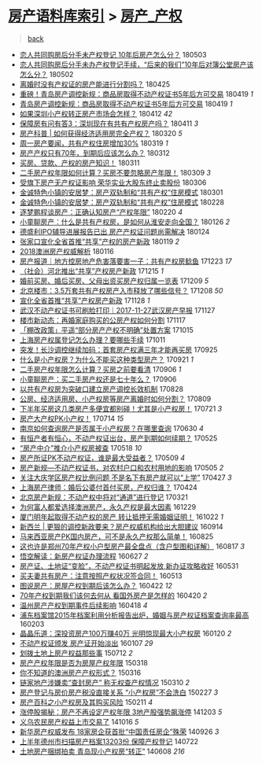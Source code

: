[房产语料库索引](../../README.md)  > [房产_产权](房产_产权.md)
====
> [back](../README.md)

- [恋人共同购房后分手未产权登记 10年后房产怎么分？](http://jkwz.applinzi.com/ittc/7098813174684058640.html#%E6%81%8B%E4%BA%BA%E5%85%B1%E5%90%8C%E8%B4%AD%E6%88%BF%E5%90%8E%E5%88%86%E6%89%8B%E6%9C%AA%E4%BA%A7%E6%9D%83%E7%99%BB%E8%AE%B0+10%E5%B9%B4%E5%90%8E%E6%88%BF%E4%BA%A7%E6%80%8E%E4%B9%88%E5%88%86%EF%BC%9F) 180503  
- [恋人共同购房后分手未办产权登记手续，“后来的我们”10年后对簿公堂房产该怎么分？](http://jkwz.applinzi.com/ittc/7098581600508052497.html#%E6%81%8B%E4%BA%BA%E5%85%B1%E5%90%8C%E8%B4%AD%E6%88%BF%E5%90%8E%E5%88%86%E6%89%8B%E6%9C%AA%E5%8A%9E%E4%BA%A7%E6%9D%83%E7%99%BB%E8%AE%B0%E6%89%8B%E7%BB%AD%EF%BC%8C%E2%80%9C%E5%90%8E%E6%9D%A5%E7%9A%84%E6%88%91%E4%BB%AC%E2%80%9D10%E5%B9%B4%E5%90%8E%E5%AF%B9%E7%B0%BF%E5%85%AC%E5%A0%82%E6%88%BF%E4%BA%A7%E8%AF%A5%E6%80%8E%E4%B9%88%E5%88%86%EF%BC%9F) 180502  
- [离婚时没有产权证的房产能进行分割吗？](http://jkwz.applinzi.com/ittc/7095891190862054416.html#%E7%A6%BB%E5%A9%9A%E6%97%B6%E6%B2%A1%E6%9C%89%E4%BA%A7%E6%9D%83%E8%AF%81%E7%9A%84%E6%88%BF%E4%BA%A7%E8%83%BD%E8%BF%9B%E8%A1%8C%E5%88%86%E5%89%B2%E5%90%97%EF%BC%9F) 180425  
- [重磅！青岛房产调控新规：商品房取得不动产权证书5年后方可交易](http://jkwz.applinzi.com/ittc/7093633007682585616.html#%E9%87%8D%E7%A3%85%EF%BC%81%E9%9D%92%E5%B2%9B%E6%88%BF%E4%BA%A7%E8%B0%83%E6%8E%A7%E6%96%B0%E8%A7%84%EF%BC%9A%E5%95%86%E5%93%81%E6%88%BF%E5%8F%96%E5%BE%97%E4%B8%8D%E5%8A%A8%E4%BA%A7%E6%9D%83%E8%AF%81%E4%B9%A65%E5%B9%B4%E5%90%8E%E6%96%B9%E5%8F%AF%E4%BA%A4%E6%98%93) 180419 *1* 
- [青岛房产调控新规：商品房取得不动产权证书5年后方可交易](http://jkwz.applinzi.com/ittc/7093602565533205515.html#%E9%9D%92%E5%B2%9B%E6%88%BF%E4%BA%A7%E8%B0%83%E6%8E%A7%E6%96%B0%E8%A7%84%EF%BC%9A%E5%95%86%E5%93%81%E6%88%BF%E5%8F%96%E5%BE%97%E4%B8%8D%E5%8A%A8%E4%BA%A7%E6%9D%83%E8%AF%81%E4%B9%A65%E5%B9%B4%E5%90%8E%E6%96%B9%E5%8F%AF%E4%BA%A4%E6%98%93) 180419 *1* 
- [如果深圳小产权转正房产市场会怎样？](http://jkwz.applinzi.com/ittc/7091147036458222608.html#%E5%A6%82%E6%9E%9C%E6%B7%B1%E5%9C%B3%E5%B0%8F%E4%BA%A7%E6%9D%83%E8%BD%AC%E6%AD%A3%E6%88%BF%E4%BA%A7%E5%B8%82%E5%9C%BA%E4%BC%9A%E6%80%8E%E6%A0%B7%EF%BC%9F) 180412 *42* 
- [保障房有问有答3：深圳现在有共有产权房产吗？](http://jkwz.applinzi.com/ittc/7090650010733773835.html#%E4%BF%9D%E9%9A%9C%E6%88%BF%E6%9C%89%E9%97%AE%E6%9C%89%E7%AD%943%EF%BC%9A%E6%B7%B1%E5%9C%B3%E7%8E%B0%E5%9C%A8%E6%9C%89%E5%85%B1%E6%9C%89%E4%BA%A7%E6%9D%83%E6%88%BF%E4%BA%A7%E5%90%97%EF%BC%9F) 180411 *3* 
- [房产科普 | 如何获得经济适用房完全产权？](http://jkwz.applinzi.com/ittc/7082567221941634064.html#%E6%88%BF%E4%BA%A7%E7%A7%91%E6%99%AE+%7C+%E5%A6%82%E4%BD%95%E8%8E%B7%E5%BE%97%E7%BB%8F%E6%B5%8E%E9%80%82%E7%94%A8%E6%88%BF%E5%AE%8C%E5%85%A8%E4%BA%A7%E6%9D%83%EF%BC%9F) 180320 *5* 
- [周一房产要闻，共有产权住房增加30%](http://jkwz.applinzi.com/ittc/7082082547742016523.html#%E5%91%A8%E4%B8%80%E6%88%BF%E4%BA%A7%E8%A6%81%E9%97%BB%EF%BC%8C%E5%85%B1%E6%9C%89%E4%BA%A7%E6%9D%83%E4%BD%8F%E6%88%BF%E5%A2%9E%E5%8A%A030%25) 180319 *1* 
- [房产产权只有70年，到期后应该怎么办？](http://jkwz.applinzi.com/ittc/7078405636633396234.html#%E6%88%BF%E4%BA%A7%E4%BA%A7%E6%9D%83%E5%8F%AA%E6%9C%8970%E5%B9%B4%EF%BC%8C%E5%88%B0%E6%9C%9F%E5%90%8E%E5%BA%94%E8%AF%A5%E6%80%8E%E4%B9%88%E5%8A%9E%EF%BC%9F) 180312  
- [买房、贷款、产权的房产知识！](http://jkwz.applinzi.com/ittc/7079143680793642001.html#%E4%B9%B0%E6%88%BF%E3%80%81%E8%B4%B7%E6%AC%BE%E3%80%81%E4%BA%A7%E6%9D%83%E7%9A%84%E6%88%BF%E4%BA%A7%E7%9F%A5%E8%AF%86%EF%BC%81) 180311  
- [二手房产权年限如何计算？买房不要忽略房产年限！](http://jkwz.applinzi.com/ittc/7078404743716406279.html#%E4%BA%8C%E6%89%8B%E6%88%BF%E4%BA%A7%E6%9D%83%E5%B9%B4%E9%99%90%E5%A6%82%E4%BD%95%E8%AE%A1%E7%AE%97%EF%BC%9F%E4%B9%B0%E6%88%BF%E4%B8%8D%E8%A6%81%E5%BF%BD%E7%95%A5%E6%88%BF%E4%BA%A7%E5%B9%B4%E9%99%90%EF%BC%81) 180309 *3* 
- [受旗下房产无产权证影响 荣华实业大股东终止卖股份](http://jkwz.applinzi.com/ittc/7077144518594135046.html#%E5%8F%97%E6%97%97%E4%B8%8B%E6%88%BF%E4%BA%A7%E6%97%A0%E4%BA%A7%E6%9D%83%E8%AF%81%E5%BD%B1%E5%93%8D+%E8%8D%A3%E5%8D%8E%E5%AE%9E%E4%B8%9A%E5%A4%A7%E8%82%A1%E4%B8%9C%E7%BB%88%E6%AD%A2%E5%8D%96%E8%82%A1%E4%BB%BD) 180306  
- [金诚特色小镇的安居梦：房产双轨制和“共有产权”住房模式](http://jkwz.applinzi.com/ittc/7075438231644800006.html#%E9%87%91%E8%AF%9A%E7%89%B9%E8%89%B2%E5%B0%8F%E9%95%87%E7%9A%84%E5%AE%89%E5%B1%85%E6%A2%A6%EF%BC%9A%E6%88%BF%E4%BA%A7%E5%8F%8C%E8%BD%A8%E5%88%B6%E5%92%8C%E2%80%9C%E5%85%B1%E6%9C%89%E4%BA%A7%E6%9D%83%E2%80%9D%E4%BD%8F%E6%88%BF%E6%A8%A1%E5%BC%8F) 180301  
- [金诚特色小镇的安居梦：房产双轨制和“共有产权”住房模式](http://jkwz.applinzi.com/ittc/7075163274842997766.html#%E9%87%91%E8%AF%9A%E7%89%B9%E8%89%B2%E5%B0%8F%E9%95%87%E7%9A%84%E5%AE%89%E5%B1%85%E6%A2%A6%EF%BC%9A%E6%88%BF%E4%BA%A7%E5%8F%8C%E8%BD%A8%E5%88%B6%E5%92%8C%E2%80%9C%E5%85%B1%E6%9C%89%E4%BA%A7%E6%9D%83%E2%80%9D%E4%BD%8F%E6%88%BF%E6%A8%A1%E5%BC%8F) 180228  
- [逐梦鹏程谈房产：正确认知房产“产权年限”](http://jkwz.applinzi.com/ittc/7071583216790406155.html#%E9%80%90%E6%A2%A6%E9%B9%8F%E7%A8%8B%E8%B0%88%E6%88%BF%E4%BA%A7%EF%BC%9A%E6%AD%A3%E7%A1%AE%E8%AE%A4%E7%9F%A5%E6%88%BF%E4%BA%A7%E2%80%9C%E4%BA%A7%E6%9D%83%E5%B9%B4%E9%99%90%E2%80%9D) 180220 *4* 
- [小童聊房产：什么是共有产权房，是如何从淮安走向全国？](http://jkwz.applinzi.com/ittc/7062916132166435857.html#%E5%B0%8F%E7%AB%A5%E8%81%8A%E6%88%BF%E4%BA%A7%EF%BC%9A%E4%BB%80%E4%B9%88%E6%98%AF%E5%85%B1%E6%9C%89%E4%BA%A7%E6%9D%83%E6%88%BF%EF%BC%8C%E6%98%AF%E5%A6%82%E4%BD%95%E4%BB%8E%E6%B7%AE%E5%AE%89%E8%B5%B0%E5%90%91%E5%85%A8%E5%9B%BD%EF%BC%9F) 180126 *2* 
- [德盛利IPO辅导进展报告已出 房产产权证问题尚需解决](http://jkwz.applinzi.com/ittc/7062161658300859408.html#%E5%BE%B7%E7%9B%9B%E5%88%A9IPO%E8%BE%85%E5%AF%BC%E8%BF%9B%E5%B1%95%E6%8A%A5%E5%91%8A%E5%B7%B2%E5%87%BA+%E6%88%BF%E4%BA%A7%E4%BA%A7%E6%9D%83%E8%AF%81%E9%97%AE%E9%A2%98%E5%B0%9A%E9%9C%80%E8%A7%A3%E5%86%B3) 180124  
- [张家口宣化全省首推“共享”产权的房产新政](http://jkwz.applinzi.com/ittc/7060205844589724678.html#%E5%BC%A0%E5%AE%B6%E5%8F%A3%E5%AE%A3%E5%8C%96%E5%85%A8%E7%9C%81%E9%A6%96%E6%8E%A8%E2%80%9C%E5%85%B1%E4%BA%AB%E2%80%9D%E4%BA%A7%E6%9D%83%E7%9A%84%E6%88%BF%E4%BA%A7%E6%96%B0%E6%94%BF) 180119 *2* 
- [2018澳洲房产权威解析](http://jkwz.applinzi.com/ittc/7059114374008931344.html#2018%E6%BE%B3%E6%B4%B2%E6%88%BF%E4%BA%A7%E6%9D%83%E5%A8%81%E8%A7%A3%E6%9E%90) 180116  
- [房产报道｜地方控房地产危害落要害一子：共有产权房鲶鱼](http://jkwz.applinzi.com/ittc/7050322960802382864.html#%E6%88%BF%E4%BA%A7%E6%8A%A5%E9%81%93%EF%BD%9C%E5%9C%B0%E6%96%B9%E6%8E%A7%E6%88%BF%E5%9C%B0%E4%BA%A7%E5%8D%B1%E5%AE%B3%E8%90%BD%E8%A6%81%E5%AE%B3%E4%B8%80%E5%AD%90%EF%BC%9A%E5%85%B1%E6%9C%89%E4%BA%A7%E6%9D%83%E6%88%BF%E9%B2%B6%E9%B1%BC) 171223 *17* 
- [（社会）河北推出“共享”产权房产新政](http://jkwz.applinzi.com/ittc/7047325819188282384.html#%EF%BC%88%E7%A4%BE%E4%BC%9A%EF%BC%89%E6%B2%B3%E5%8C%97%E6%8E%A8%E5%87%BA%E2%80%9C%E5%85%B1%E4%BA%AB%E2%80%9D%E4%BA%A7%E6%9D%83%E6%88%BF%E4%BA%A7%E6%96%B0%E6%94%BF) 171215 *1* 
- [婚前买房、婚后买房、父母出资买房产权归属一览表](http://jkwz.applinzi.com/ittc/7045145960080999441.html#%E5%A9%9A%E5%89%8D%E4%B9%B0%E6%88%BF%E3%80%81%E5%A9%9A%E5%90%8E%E4%B9%B0%E6%88%BF%E3%80%81%E7%88%B6%E6%AF%8D%E5%87%BA%E8%B5%84%E4%B9%B0%E6%88%BF%E4%BA%A7%E6%9D%83%E5%BD%92%E5%B1%9E%E4%B8%80%E8%A7%88%E8%A1%A8) 171209 *5* 
- [北京楼市：3.5万套共有产权房产入市释放了哪些信号？](http://jkwz.applinzi.com/ittc/7044705425440637969.html#%E5%8C%97%E4%BA%AC%E6%A5%BC%E5%B8%82%EF%BC%9A3.5%E4%B8%87%E5%A5%97%E5%85%B1%E6%9C%89%E4%BA%A7%E6%9D%83%E6%88%BF%E4%BA%A7%E5%85%A5%E5%B8%82%E9%87%8A%E6%94%BE%E4%BA%86%E5%93%AA%E4%BA%9B%E4%BF%A1%E5%8F%B7%EF%BC%9F) 171208 *50* 
- [宣化全省首推“共享”产权房产新政](http://jkwz.applinzi.com/ittc/7040929241921750033.html#%E5%AE%A3%E5%8C%96%E5%85%A8%E7%9C%81%E9%A6%96%E6%8E%A8%E2%80%9C%E5%85%B1%E4%BA%AB%E2%80%9D%E4%BA%A7%E6%9D%83%E6%88%BF%E4%BA%A7%E6%96%B0%E6%94%BF) 171128 *1* 
- [武汉不动产权证书可刷脸打印｜2017-11-27武汉房产早报](http://jkwz.applinzi.com/ittc/7040536312111694864.html#%E6%AD%A6%E6%B1%89%E4%B8%8D%E5%8A%A8%E4%BA%A7%E6%9D%83%E8%AF%81%E4%B9%A6%E5%8F%AF%E5%88%B7%E8%84%B8%E6%89%93%E5%8D%B0%EF%BD%9C2017-11-27%E6%AD%A6%E6%B1%89%E6%88%BF%E4%BA%A7%E6%97%A9%E6%8A%A5) 171127  
- [楼市新动态：再婚家庭购买的公房产权如何分割](http://jkwz.applinzi.com/ittc/7036894836748190736.html#%E6%A5%BC%E5%B8%82%E6%96%B0%E5%8A%A8%E6%80%81%EF%BC%9A%E5%86%8D%E5%A9%9A%E5%AE%B6%E5%BA%AD%E8%B4%AD%E4%B9%B0%E7%9A%84%E5%85%AC%E6%88%BF%E4%BA%A7%E6%9D%83%E5%A6%82%E4%BD%95%E5%88%86%E5%89%B2) 171117  
- [「棚改政策」平遥“部分房产产权不明确”处置方案](http://jkwz.applinzi.com/ittc/7024609694348477456.html#%E3%80%8C%E6%A3%9A%E6%94%B9%E6%94%BF%E7%AD%96%E3%80%8D%E5%B9%B3%E9%81%A5%E2%80%9C%E9%83%A8%E5%88%86%E6%88%BF%E4%BA%A7%E4%BA%A7%E6%9D%83%E4%B8%8D%E6%98%8E%E7%A1%AE%E2%80%9D%E5%A4%84%E7%BD%AE%E6%96%B9%E6%A1%88) 171015  
- [上海房产权属登记怎么办理？要哪些手续](http://jkwz.applinzi.com/ittc/7023106098767348753.html#%E4%B8%8A%E6%B5%B7%E6%88%BF%E4%BA%A7%E6%9D%83%E5%B1%9E%E7%99%BB%E8%AE%B0%E6%80%8E%E4%B9%88%E5%8A%9E%E7%90%86%EF%BC%9F%E8%A6%81%E5%93%AA%E4%BA%9B%E6%89%8B%E7%BB%AD) 171011  
- [突发！长沙调控继续加码：首套房产权满三年才能再买房](http://jkwz.applinzi.com/ittc/7017222502487688209.html#%E7%AA%81%E5%8F%91%EF%BC%81%E9%95%BF%E6%B2%99%E8%B0%83%E6%8E%A7%E7%BB%A7%E7%BB%AD%E5%8A%A0%E7%A0%81%EF%BC%9A%E9%A6%96%E5%A5%97%E6%88%BF%E4%BA%A7%E6%9D%83%E6%BB%A1%E4%B8%89%E5%B9%B4%E6%89%8D%E8%83%BD%E5%86%8D%E4%B9%B0%E6%88%BF) 170925  
- [什么是小产权房？为什么不能买这种类型房产？](http://jkwz.applinzi.com/ittc/7015843100822635537.html#%E4%BB%80%E4%B9%88%E6%98%AF%E5%B0%8F%E4%BA%A7%E6%9D%83%E6%88%BF%EF%BC%9F%E4%B8%BA%E4%BB%80%E4%B9%88%E4%B8%8D%E8%83%BD%E4%B9%B0%E8%BF%99%E7%A7%8D%E7%B1%BB%E5%9E%8B%E6%88%BF%E4%BA%A7%EF%BC%9F) 170921 *1* 
- [二手房产权年限怎么计算？买房之前要看清](http://jkwz.applinzi.com/ittc/7010242497492812817.html#%E4%BA%8C%E6%89%8B%E6%88%BF%E4%BA%A7%E6%9D%83%E5%B9%B4%E9%99%90%E6%80%8E%E4%B9%88%E8%AE%A1%E7%AE%97%EF%BC%9F%E4%B9%B0%E6%88%BF%E4%B9%8B%E5%89%8D%E8%A6%81%E7%9C%8B%E6%B8%85) 170906 *1* 
- [小童聊房产：买二手房产权还是七十年么？](http://jkwz.applinzi.com/ittc/7010200017229579280.html#%E5%B0%8F%E7%AB%A5%E8%81%8A%E6%88%BF%E4%BA%A7%EF%BC%9A%E4%B9%B0%E4%BA%8C%E6%89%8B%E6%88%BF%E4%BA%A7%E6%9D%83%E8%BF%98%E6%98%AF%E4%B8%83%E5%8D%81%E5%B9%B4%E4%B9%88%EF%BC%9F) 170906  
- [以共有产权房为突破口建立房产调控长效机制](http://jkwz.applinzi.com/ittc/7006859856265610256.html#%E4%BB%A5%E5%85%B1%E6%9C%89%E4%BA%A7%E6%9D%83%E6%88%BF%E4%B8%BA%E7%AA%81%E7%A0%B4%E5%8F%A3%E5%BB%BA%E7%AB%8B%E6%88%BF%E4%BA%A7%E8%B0%83%E6%8E%A7%E9%95%BF%E6%95%88%E6%9C%BA%E5%88%B6) 170828  
- [公房、经济适用房、小产权房等房产离婚时如何分割？](http://jkwz.applinzi.com/ittc/6999811542298919952.html#%E5%85%AC%E6%88%BF%E3%80%81%E7%BB%8F%E6%B5%8E%E9%80%82%E7%94%A8%E6%88%BF%E3%80%81%E5%B0%8F%E4%BA%A7%E6%9D%83%E6%88%BF%E7%AD%89%E6%88%BF%E4%BA%A7%E7%A6%BB%E5%A9%9A%E6%97%B6%E5%A6%82%E4%BD%95%E5%88%86%E5%89%B2%EF%BC%9F) 170809  
- [下半年买房这几类房产多便宜都别碰！尤其是小产权房！](http://jkwz.applinzi.com/ittc/6992825725298934800.html#%E4%B8%8B%E5%8D%8A%E5%B9%B4%E4%B9%B0%E6%88%BF%E8%BF%99%E5%87%A0%E7%B1%BB%E6%88%BF%E4%BA%A7%E5%A4%9A%E4%BE%BF%E5%AE%9C%E9%83%BD%E5%88%AB%E7%A2%B0%EF%BC%81%E5%B0%A4%E5%85%B6%E6%98%AF%E5%B0%8F%E4%BA%A7%E6%9D%83%E6%88%BF%EF%BC%81) 170721 *3* 
- [房产大产权PK小产权！](http://jkwz.applinzi.com/ittc/6990187363102622737.html#%E6%88%BF%E4%BA%A7%E5%A4%A7%E4%BA%A7%E6%9D%83PK%E5%B0%8F%E4%BA%A7%E6%9D%83%EF%BC%81) 170714 *15* 
- [南京如何查询房产是否属于小产权房？在哪里查询](http://jkwz.applinzi.com/ittc/6984886065121723397.html#%E5%8D%97%E4%BA%AC%E5%A6%82%E4%BD%95%E6%9F%A5%E8%AF%A2%E6%88%BF%E4%BA%A7%E6%98%AF%E5%90%A6%E5%B1%9E%E4%BA%8E%E5%B0%8F%E4%BA%A7%E6%9D%83%E6%88%BF%EF%BC%9F%E5%9C%A8%E5%93%AA%E9%87%8C%E6%9F%A5%E8%AF%A2) 170630 *4* 
- [有恒产者有恒心，不动产权证出台，房产到期如何续期？](http://jkwz.applinzi.com/ittc/6967605695070340101.html#%E6%9C%89%E6%81%92%E4%BA%A7%E8%80%85%E6%9C%89%E6%81%92%E5%BF%83%EF%BC%8C%E4%B8%8D%E5%8A%A8%E4%BA%A7%E6%9D%83%E8%AF%81%E5%87%BA%E5%8F%B0%EF%BC%8C%E6%88%BF%E4%BA%A7%E5%88%B0%E6%9C%9F%E5%A6%82%E4%BD%95%E7%BB%AD%E6%9C%9F%EF%BC%9F) 170525  
- [“房产中介”推介小产权房被查](http://jkwz.applinzi.com/ittc/6969032627309773829.html#%E2%80%9C%E6%88%BF%E4%BA%A7%E4%B8%AD%E4%BB%8B%E2%80%9D%E6%8E%A8%E4%BB%8B%E5%B0%8F%E4%BA%A7%E6%9D%83%E6%88%BF%E8%A2%AB%E6%9F%A5) 170518 *10* 
- [房产所证PK不动产权证，谁是最大受益者？](http://jkwz.applinzi.com/ittc/6965587814765822981.html#%E6%88%BF%E4%BA%A7%E6%89%80%E8%AF%81PK%E4%B8%8D%E5%8A%A8%E4%BA%A7%E6%9D%83%E8%AF%81%EF%BC%8C%E8%B0%81%E6%98%AF%E6%9C%80%E5%A4%A7%E5%8F%97%E7%9B%8A%E8%80%85%EF%BC%9F) 170509 *4* 
- [房产新规—不动产权证书，对农村户口和农村用地的影响](http://jkwz.applinzi.com/ittc/6964052708825760773.html#%E6%88%BF%E4%BA%A7%E6%96%B0%E8%A7%84%E2%80%94%E4%B8%8D%E5%8A%A8%E4%BA%A7%E6%9D%83%E8%AF%81%E4%B9%A6%EF%BC%8C%E5%AF%B9%E5%86%9C%E6%9D%91%E6%88%B7%E5%8F%A3%E5%92%8C%E5%86%9C%E6%9D%91%E7%94%A8%E5%9C%B0%E7%9A%84%E5%BD%B1%E5%93%8D) 170505 *2* 
- [关注大庆学区房产权比例问题 不是名下有房产就可以“上学”](http://jkwz.applinzi.com/ittc/6961138005736686597.html#%E5%85%B3%E6%B3%A8%E5%A4%A7%E5%BA%86%E5%AD%A6%E5%8C%BA%E6%88%BF%E4%BA%A7%E6%9D%83%E6%AF%94%E4%BE%8B%E9%97%AE%E9%A2%98+%E4%B8%8D%E6%98%AF%E5%90%8D%E4%B8%8B%E6%9C%89%E6%88%BF%E4%BA%A7%E5%B0%B1%E5%8F%AF%E4%BB%A5%E2%80%9C%E4%B8%8A%E5%AD%A6%E2%80%9D) 170427 *3* 
- [上海房产律师：婚后公婆付首付买房，产权归谁？](http://jkwz.applinzi.com/ittc/6960026554041107460.html#%E4%B8%8A%E6%B5%B7%E6%88%BF%E4%BA%A7%E5%BE%8B%E5%B8%88%EF%BC%9A%E5%A9%9A%E5%90%8E%E5%85%AC%E5%A9%86%E4%BB%98%E9%A6%96%E4%BB%98%E4%B9%B0%E6%88%BF%EF%BC%8C%E4%BA%A7%E6%9D%83%E5%BD%92%E8%B0%81%EF%BC%9F) 170424  
- [北京房产新规：不动产权中将对“通道”进行登记](http://jkwz.applinzi.com/ittc/6947550173948544004.html#%E5%8C%97%E4%BA%AC%E6%88%BF%E4%BA%A7%E6%96%B0%E8%A7%84%EF%BC%9A%E4%B8%8D%E5%8A%A8%E4%BA%A7%E6%9D%83%E4%B8%AD%E5%B0%86%E5%AF%B9%E2%80%9C%E9%80%9A%E9%81%93%E2%80%9D%E8%BF%9B%E8%A1%8C%E7%99%BB%E8%AE%B0) 170321  
- [为何富人都爱选择澳洲房产，永久产权是最大因素](http://jkwz.applinzi.com/ittc/6917053803076781061.html#%E4%B8%BA%E4%BD%95%E5%AF%8C%E4%BA%BA%E9%83%BD%E7%88%B1%E9%80%89%E6%8B%A9%E6%BE%B3%E6%B4%B2%E6%88%BF%E4%BA%A7%EF%BC%8C%E6%B0%B8%E4%B9%85%E4%BA%A7%E6%9D%83%E6%98%AF%E6%9C%80%E5%A4%A7%E5%9B%A0%E7%B4%A0) 161229  
- [厦门明年起取得不动产权的房产  转让抵押无需婚姻证明！](http://jkwz.applinzi.com/ittc/6891740412095497220.html#%E5%8E%A6%E9%97%A8%E6%98%8E%E5%B9%B4%E8%B5%B7%E5%8F%96%E5%BE%97%E4%B8%8D%E5%8A%A8%E4%BA%A7%E6%9D%83%E7%9A%84%E6%88%BF%E4%BA%A7++%E8%BD%AC%E8%AE%A9%E6%8A%B5%E6%8A%BC%E6%97%A0%E9%9C%80%E5%A9%9A%E5%A7%BB%E8%AF%81%E6%98%8E%EF%BC%81) 161022 *1* 
- [新西兰 | 更狠的调控新政要来？房产权威机构给出大胆建议](http://jkwz.applinzi.com/ittc/6877647346225120260.html#%E6%96%B0%E8%A5%BF%E5%85%B0+%7C+%E6%9B%B4%E7%8B%A0%E7%9A%84%E8%B0%83%E6%8E%A7%E6%96%B0%E6%94%BF%E8%A6%81%E6%9D%A5%EF%BC%9F%E6%88%BF%E4%BA%A7%E6%9D%83%E5%A8%81%E6%9C%BA%E6%9E%84%E7%BB%99%E5%87%BA%E5%A4%A7%E8%83%86%E5%BB%BA%E8%AE%AE) 160914  
- [马来西亚房产PK国内房产，可不是永久产权那么简单！](http://jkwz.applinzi.com/ittc/6870254686166336517.html#%E9%A9%AC%E6%9D%A5%E8%A5%BF%E4%BA%9A%E6%88%BF%E4%BA%A7PK%E5%9B%BD%E5%86%85%E6%88%BF%E4%BA%A7%EF%BC%8C%E5%8F%AF%E4%B8%8D%E6%98%AF%E6%B0%B8%E4%B9%85%E4%BA%A7%E6%9D%83%E9%82%A3%E4%B9%88%E7%AE%80%E5%8D%95%EF%BC%81) 160825  
- [这也许是郑州70年产权小户型房产最全盘点（含户型图和详解）](http://jkwz.applinzi.com/ittc/6867139378740200452.html#%E8%BF%99%E4%B9%9F%E8%AE%B8%E6%98%AF%E9%83%91%E5%B7%9E70%E5%B9%B4%E4%BA%A7%E6%9D%83%E5%B0%8F%E6%88%B7%E5%9E%8B%E6%88%BF%E4%BA%A7%E6%9C%80%E5%85%A8%E7%9B%98%E7%82%B9%EF%BC%88%E5%90%AB%E6%88%B7%E5%9E%8B%E5%9B%BE%E5%92%8C%E8%AF%A6%E8%A7%A3%EF%BC%89) 160817 *3* 
- [悟空解读：新房产权证办理流程](http://jkwz.applinzi.com/ittc/6848347916514886661.html#%E6%82%9F%E7%A9%BA%E8%A7%A3%E8%AF%BB%EF%BC%9A%E6%96%B0%E6%88%BF%E4%BA%A7%E6%9D%83%E8%AF%81%E5%8A%9E%E7%90%86%E6%B5%81%E7%A8%8B) 160627 *2* 
- [房产证、土地证“变脸”，不动产权证书明起发放,新办证攻略收好](http://jkwz.applinzi.com/ittc/6838304859497169925.html#%E6%88%BF%E4%BA%A7%E8%AF%81%E3%80%81%E5%9C%9F%E5%9C%B0%E8%AF%81%E2%80%9C%E5%8F%98%E8%84%B8%E2%80%9D%EF%BC%8C%E4%B8%8D%E5%8A%A8%E4%BA%A7%E6%9D%83%E8%AF%81%E4%B9%A6%E6%98%8E%E8%B5%B7%E5%8F%91%E6%94%BE%2C%E6%96%B0%E5%8A%9E%E8%AF%81%E6%94%BB%E7%95%A5%E6%94%B6%E5%A5%BD) 160531  
- [买夫妻共有房产：注意按照产权状况签合同！](http://jkwz.applinzi.com/ittc/6831643120319857669.html#%E4%B9%B0%E5%A4%AB%E5%A6%BB%E5%85%B1%E6%9C%89%E6%88%BF%E4%BA%A7%EF%BC%9A%E6%B3%A8%E6%84%8F%E6%8C%89%E7%85%A7%E4%BA%A7%E6%9D%83%E7%8A%B6%E5%86%B5%E7%AD%BE%E5%90%88%E5%90%8C%EF%BC%81) 160513  
- [图说房产：房屋产权到期后该怎么办？](http://jkwz.applinzi.com/ittc/6823911013136991237.html#%E5%9B%BE%E8%AF%B4%E6%88%BF%E4%BA%A7%EF%BC%9A%E6%88%BF%E5%B1%8B%E4%BA%A7%E6%9D%83%E5%88%B0%E6%9C%9F%E5%90%8E%E8%AF%A5%E6%80%8E%E4%B9%88%E5%8A%9E%EF%BC%9F) 160422 *12* 
- [70年产权到期我们该何去何从 看国外房产是怎样的](http://jkwz.applinzi.com/ittc/6823182702760952836.html#70%E5%B9%B4%E4%BA%A7%E6%9D%83%E5%88%B0%E6%9C%9F%E6%88%91%E4%BB%AC%E8%AF%A5%E4%BD%95%E5%8E%BB%E4%BD%95%E4%BB%8E+%E7%9C%8B%E5%9B%BD%E5%A4%96%E6%88%BF%E4%BA%A7%E6%98%AF%E6%80%8E%E6%A0%B7%E7%9A%84) 160420 *2* 
- [温州房产产权到期事件后续影响](http://jkwz.applinzi.com/ittc/6822392962046493700.html#%E6%B8%A9%E5%B7%9E%E6%88%BF%E4%BA%A7%E4%BA%A7%E6%9D%83%E5%88%B0%E6%9C%9F%E4%BA%8B%E4%BB%B6%E5%90%8E%E7%BB%AD%E5%BD%B1%E5%93%8D) 160418 *4* 
- [浦东档案馆2015年档案利用分析报告出炉，婚姻与房产权证档案查询率最高](http://jkwz.applinzi.com/ittc/6794645211263271940.html#%E6%B5%A6%E4%B8%9C%E6%A1%A3%E6%A1%88%E9%A6%862015%E5%B9%B4%E6%A1%A3%E6%A1%88%E5%88%A9%E7%94%A8%E5%88%86%E6%9E%90%E6%8A%A5%E5%91%8A%E5%87%BA%E7%82%89%EF%BC%8C%E5%A9%9A%E5%A7%BB%E4%B8%8E%E6%88%BF%E4%BA%A7%E6%9D%83%E8%AF%81%E6%A1%A3%E6%A1%88%E6%9F%A5%E8%AF%A2%E7%8E%87%E6%9C%80%E9%AB%98) 160203  
- [晶晶乐道：深投资房产100万赚40万 光明惊现最大小产权房](http://jkwz.applinzi.com/ittc/6789405616258941956.html#%E6%99%B6%E6%99%B6%E4%B9%90%E9%81%93%EF%BC%9A%E6%B7%B1%E6%8A%95%E8%B5%84%E6%88%BF%E4%BA%A7100%E4%B8%87%E8%B5%9A40%E4%B8%87+%E5%85%89%E6%98%8E%E6%83%8A%E7%8E%B0%E6%9C%80%E5%A4%A7%E5%B0%8F%E4%BA%A7%E6%9D%83%E6%88%BF) 160120 *2* 
- [不动产权证颁发 房产证开始淡出](http://jkwz.applinzi.com/ittc/6784241186328019972.html#%E4%B8%8D%E5%8A%A8%E4%BA%A7%E6%9D%83%E8%AF%81%E9%A2%81%E5%8F%91+%E6%88%BF%E4%BA%A7%E8%AF%81%E5%BC%80%E5%A7%8B%E6%B7%A1%E5%87%BA) 160107 *29* 
- [划拨土地上房产权益那些事](http://jkwz.applinzi.com/ittc/547650615052023979.html#%E5%88%92%E6%8B%A8%E5%9C%9F%E5%9C%B0%E4%B8%8A%E6%88%BF%E4%BA%A7%E6%9D%83%E7%9B%8A%E9%82%A3%E4%BA%9B%E4%BA%8B) 150712 *2* 
- [房产产权年限是否为房屋产权年限](http://jkwz.applinzi.com/ittc/547650611399510288.html#%E6%88%BF%E4%BA%A7%E4%BA%A7%E6%9D%83%E5%B9%B4%E9%99%90%E6%98%AF%E5%90%A6%E4%B8%BA%E6%88%BF%E5%B1%8B%E4%BA%A7%E6%9D%83%E5%B9%B4%E9%99%90) 150318  
- [你不知道的澳洲房产产权形式？](http://jkwz.applinzi.com/ittc/547650611394645344.html#%E4%BD%A0%E4%B8%8D%E7%9F%A5%E9%81%93%E7%9A%84%E6%BE%B3%E6%B4%B2%E6%88%BF%E4%BA%A7%E4%BA%A7%E6%9D%83%E5%BD%A2%E5%BC%8F%EF%BC%9F) 150316  
- [链家地产涉嫌卖“查封房产” 称无权查产权情况](http://jkwz.applinzi.com/ittc/547650611395477986.html#%E9%93%BE%E5%AE%B6%E5%9C%B0%E4%BA%A7%E6%B6%89%E5%AB%8C%E5%8D%96%E2%80%9C%E6%9F%A5%E5%B0%81%E6%88%BF%E4%BA%A7%E2%80%9D+%E7%A7%B0%E6%97%A0%E6%9D%83%E6%9F%A5%E4%BA%A7%E6%9D%83%E6%83%85%E5%86%B5) 150310 *2* 
- [房产登记与房价房产税没直接关系 “小产权房”不会洗白](http://jkwz.applinzi.com/ittc/547650611395128665.html#%E6%88%BF%E4%BA%A7%E7%99%BB%E8%AE%B0%E4%B8%8E%E6%88%BF%E4%BB%B7%E6%88%BF%E4%BA%A7%E7%A8%8E%E6%B2%A1%E7%9B%B4%E6%8E%A5%E5%85%B3%E7%B3%BB+%E2%80%9C%E5%B0%8F%E4%BA%A7%E6%9D%83%E6%88%BF%E2%80%9D%E4%B8%8D%E4%BC%9A%E6%B4%97%E7%99%BD) 150227 *3* 
- [房产百科之小产权房及其购买风险](http://jkwz.applinzi.com/ittc/547650611393078354.html#%E6%88%BF%E4%BA%A7%E7%99%BE%E7%A7%91%E4%B9%8B%E5%B0%8F%E4%BA%A7%E6%9D%83%E6%88%BF%E5%8F%8A%E5%85%B6%E8%B4%AD%E4%B9%B0%E9%A3%8E%E9%99%A9) 150211 *4* 
- [涨停股揭秘：房产不再设定产权年限 3地产股强势飙涨停](http://jkwz.applinzi.com/ittc/547650611381418411.html#%E6%B6%A8%E5%81%9C%E8%82%A1%E6%8F%AD%E7%A7%98%EF%BC%9A%E6%88%BF%E4%BA%A7%E4%B8%8D%E5%86%8D%E8%AE%BE%E5%AE%9A%E4%BA%A7%E6%9D%83%E5%B9%B4%E9%99%90+3%E5%9C%B0%E4%BA%A7%E8%82%A1%E5%BC%BA%E5%8A%BF%E9%A3%99%E6%B6%A8%E5%81%9C) 141203 *5* 
- [义乌农民房产权益上市交易了](http://jkwz.applinzi.com/ittc/547650611377333750.html#%E4%B9%89%E4%B9%8C%E5%86%9C%E6%B0%91%E6%88%BF%E4%BA%A7%E6%9D%83%E7%9B%8A%E4%B8%8A%E5%B8%82%E4%BA%A4%E6%98%93%E4%BA%86) 141016 *5* 
- [新华房产权威发布 18家房企获首批“中国责任房企”殊荣](http://jkwz.applinzi.com/ittc/547650611374507197.html#%E6%96%B0%E5%8D%8E%E6%88%BF%E4%BA%A7%E6%9D%83%E5%A8%81%E5%8F%91%E5%B8%83+18%E5%AE%B6%E6%88%BF%E4%BC%81%E8%8E%B7%E9%A6%96%E6%89%B9%E2%80%9C%E4%B8%AD%E5%9B%BD%E8%B4%A3%E4%BB%BB%E6%88%BF%E4%BC%81%E2%80%9D%E6%AE%8A%E8%8D%A3) 140926 *3* 
- [上半年德州市扫描房产档案13203份 保障产权登记](http://jkwz.applinzi.com/ittc/547650611369194403.html#%E4%B8%8A%E5%8D%8A%E5%B9%B4%E5%BE%B7%E5%B7%9E%E5%B8%82%E6%89%AB%E6%8F%8F%E6%88%BF%E4%BA%A7%E6%A1%A3%E6%A1%8813203%E4%BB%BD+%E4%BF%9D%E9%9A%9C%E4%BA%A7%E6%9D%83%E7%99%BB%E8%AE%B0) 140722  
- [土地房产捆绑拍卖 青岛现小产权房“转正”](http://jkwz.applinzi.com/ittc/547650611366037410.html#%E5%9C%9F%E5%9C%B0%E6%88%BF%E4%BA%A7%E6%8D%86%E7%BB%91%E6%8B%8D%E5%8D%96+%E9%9D%92%E5%B2%9B%E7%8E%B0%E5%B0%8F%E4%BA%A7%E6%9D%83%E6%88%BF%E2%80%9C%E8%BD%AC%E6%AD%A3%E2%80%9D) 140608 *216* 
